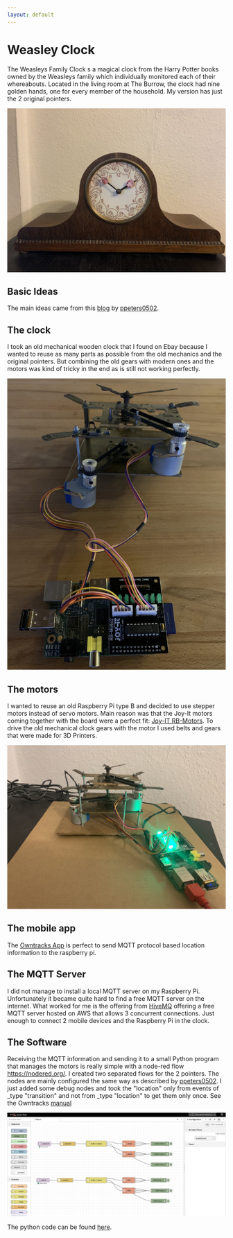 ```yaml
---
layout: default
---
```


# Weasley Clock
The Weasleys Family Clock s a magical clock from the Harry Potter books owned by the Weasleys family which individually monitored each of their whereabouts. Located in the living room at The Burrow, the clock had nine golden hands, one for every member of the household. My version has just the 2 original pointers.

![](/assets/img/UhrFront.jpg)
## Basic Ideas

The main ideas came from this [blog](https://www.instructables.com/Build-Your-Own-Weasley-Location-Clock/) by [ppeters0502](https://www.instructables.com/member/ppeters0502/).

## The clock

I took an old mechanical wooden clock that I found on Ebay because I wanted to reuse as many parts as possible from the old mechanics and the original pointers. But combining the old gears with modern ones and the motors was kind of tricky in the end as is still not working perfectly.

![](/assets/img/Antrieb2.jpg)
## The motors

I wanted to reuse an old Raspberry Pi type B and decided to use stepper motors instead of servo motors. Main reason was that the Joy-It motors coming together with the board were a perfect fit: [Joy-IT RB-Motors](https://joy-it.net/de/products/RB-Moto2). To drive the old mechanical clock gears with the motor I used belts and gears that were made for 3D Printers.

![](/assets/img/Antrieb3.jpg)
## The mobile app

The [Owntracks App](https://owntracks.org/) is perfect to send MQTT protocol based location information to the raspberry pi.

## The MQTT Server

I did not manage to install a local MQTT server on my Raspberry Pi. Unfortunately it became quite hard to find a free MQTT server on the internet. What worked for me is the offering from [HiveMQ](https://www.hivemq.com/) offering a free MQTT server hosted on AWS that allows 3 concurrent connections. Just enough to connect 2 mobile devices and the Raspberry Pi in the clock.

## The Software 

Receiving the MQTT information and sending it to a small Python program that manages the motors is really simple with a node-red flow https://nodered.org/.   I created two separated flows for the 2 pointers. The nodes are mainly configured the same way as described by [ppeters0502](https://www.instructables.com/Build-Your-Own-Weasley-Location-Clock/). I just added some debug nodes and took the "location" only from events of _type "transition" and not from _type "location" to get them only once.  See the Owntracks [manual](https://owntracks.org/booklet/tech/json/)

![](/assets/img/node-red.png)

The python code can be found [here](/Uhr.py).
